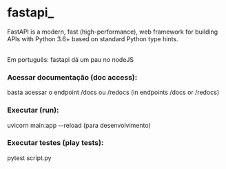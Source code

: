 # fastapi_
FastAPI is a modern, fast (high-performance), web framework for building APIs with Python 3.6+ based on standard Python type hints.

<br> 
Em português:
fastapi dá um pau no nodeJS


### Acessar documentação (doc access):
basta acessar o endpoint /docs ou /redocs (in endpoints /docs or /redocs)

### Executar (run):
uvicorn main:app --reload (para desenvolvimento)

### Executar testes (play tests):
pytest script.py
